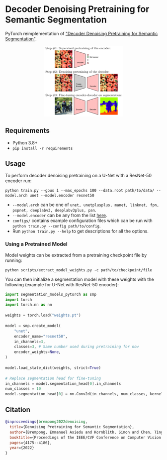 # Decoder Denoising Pretraining for Semantic Segmentation

PyTorch reimplementation of ["Decoder Denoising Pretraining for Semantic Segmentation"](https://arxiv.org/abs/2205.11423).

<p align="center">
<img src="assets/figure.png" width="50%" style={text-align: center;}/>
</p>

## Requirements
- Python 3.8+
- `pip install -r requirements`

## Usage
To perform decoder denoising pretraining on a U-Net with a ResNet-50 encoder run:
```
python train.py --gpus 1 --max_epochs 100 --data.root path/to/data/ --model.arch unet --model.encoder resnet50 
```

- `--model.arch` can be one of `unet, unetplusplus, manet, linknet, fpn, pspnet, deeplabv3, deeplabv3plus, pan`.
- `--model.encoder` can be any from the list [here](https://smp.readthedocs.io/en/latest/encoders.html).
- `configs/` contains example configuration files which can be run with `python train.py --config path/to/config`.
- Run `python train.py --help` to get descriptions for all the options.

### Using a Pretrained Model
Model weights can be extracted from a pretraining checkpoint file by running:
```
python scripts/extract_model_weights.py -c path/to/checkpoint/file
```
You can then initialize a segmentation model with these weights with the following (example for U-Net with ResNet-50 encoder):
```python
import segmentation_models_pytorch as smp
import torch
import torch.nn as nn

weights = torch.load("weights.pt")

model = smp.create_model(
    "unet",
    encoder_name="resnet50",
    in_channels=3,
    classes=3, # Same number used during pretraining for now
    encoder_weights=None,
)

model.load_state_dict(weights, strict=True)

# Replace segmentation head for fine-tuning
in_channels = model.segmentation_head[0].in_channels
num_classes = 10
model.segmentation_head[0] = nn.Conv2d(in_channels, num_classes, kernel_size=3, padding=1)
```

## Citation
```bibtex
@inproceedings{brempong2022denoising,
  title={Denoising Pretraining for Semantic Segmentation},
  author={Brempong, Emmanuel Asiedu and Kornblith, Simon and Chen, Ting and Parmar, Niki and Minderer, Matthias and Norouzi, Mohammad},
  booktitle={Proceedings of the IEEE/CVF Conference on Computer Vision and Pattern Recognition},
  pages={4175--4186},
  year={2022}
}
```
